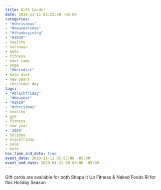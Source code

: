```yaml
---
title: Gift Cards!
date: 2019-11-11 03:23:00 -05:00
categories:
- "#christmas"
- "#newyearseve"
- "#thanksgiving"
- "#2020"
- healthy
- holidays
- keto
- fitness
- boot camp
- yoga
- "#ketodiet"
- keto diet
- new years
- christmas day
tags:
- "#blackfriday"
- "#Newyear"
- "#2019"
- "#christmas"
- healthy
- gym
- fitness
- new year
- '2020'
- holiday
- blackfriday
- sale
- keto
has_time_and_date: true
event_date: 2019-11-11 05:55:00 -05:00
event_end_date: 2020-01-31 00:00:00 -05:00
---
```


Gift cards are available for both Shape It Up Fitness & 
Naked Foods RI for this Holiday Season